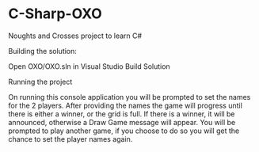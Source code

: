 # C-Sharp-OXO
Noughts and Crosses project to learn C#

Building the solution:

Open OXO/OXO.sln in Visual Studio
Build Solution

Running the project

On running this console application you will be prompted to set the names for the 2 players.
After providing the names the game will progress until there is either a winner, or the grid is full.
If there is a winner, it will be announced, otherwise a Draw Game message will appear.
You will be prompted to play another game, if you choose to do so you will get the chance to set the player names again.



